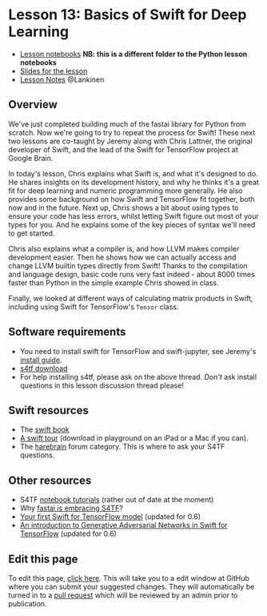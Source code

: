 # Lesson 13: Basics of Swift for Deep Learning

- [Lesson notebooks](https://github.com/fastai/course-v3/tree/master/nbs/swift) **NB: this is a different folder to the Python lesson notebooks**
- [Slides for the lesson](https://docs.google.com/presentation/d/1dc6o2o-uYGnJeCeyvgsgyk05dBMneArxdICW5vF75oU/edit#slide=id.p)
- [Lesson Notes](https://medium.com/@lankinen/fast-ai-lesson-13-notes-part-2-v3-2d62ef11d2db) @Lankinen

## Overview

We've just completed building much of the fastai library for Python from scratch. Now we're going to try to repeat the process for Swift! These next two lessons are co-taught by Jeremy along with Chris Lattner, the original developer of Swift, and the lead of the Swift for TensorFlow project at Google Brain.

In today's lesson, Chris explains what Swift is, and what it's designed to do. He shares insights on its development history, and why he thinks it's a great fit for deep learning and numeric programming more generally. He also provides some background on how Swift and TensorFlow fit together, both now and in the future. Next up, Chris shows a bit about using types to ensure your code has less errors, whilst letting Swift figure out most of your types for you. And he explains some of the key pieces of syntax we'll need to get started.

Chris also explains what a compiler is, and how LLVM makes compiler development easier. Then he shows how we can actually access and change LLVM builtin types directly from Swift! Thanks to the compilation and language design, basic code runs very fast indeed - about 8000 times faster than Python in the simple example Chris showed in class.

Finally, we looked at different ways of calculating matrix products in Swift, including using Swift for TensorFlow's `Tensor` class.

## Software requirements

- You need to install swift for TensorFlow and swift-jupyter, see Jeremy's [install guide](https://forums.fast.ai/t/jeremys-harebrained-install-guide/43814).
- [s4tf download](https://github.com/tensorflow/swift/blob/master/Installation.md)
- For help installing s4tf, please ask on the above thread. *Don't* ask install questions in this lesson discussion thread please!

## Swift resources
- The [swift book](https://docs.swift.org/swift-book/)
- [A swift tour](https://docs.swift.org/swift-book/GuidedTour/GuidedTour.html) (download in playground on an iPad or a Mac if you can).
- The [harebrain](https://forums.fast.ai/c/harebrain)  forum category. This is where to ask your S4TF questions.

## Other resources

- S4TF [notebook tutorials](https://github.com/tensorflow/swift#tutorials-) (rather out of date at the moment)
- Why [fastai is embracing S4TF](https://www.fast.ai/2019/03/06/fastai-swift/)?
- [Your first Swift for TensorFlow model](https://rickwierenga.com/blog/s4tf/s4tf-mnist.html) (updated for 0.6)
- [An introduction to Generative Adversarial Networks in Swift for TensorFlow](https://rickwierenga.com/blog/s4tf/s4tf-gan.html) (updated for 0.6)

## Edit this page

To edit this page, [click here](https://github.com/fastai/course-v3/edit/master/files/dl-2019/notes/notes-2-13.md). This will take you to a edit window at GitHub where you can submit your suggested changes. They will automatically be turned in to a [pull request](https://help.github.com/articles/about-pull-requests/) which will be reviewed by an admin prior to publication.
